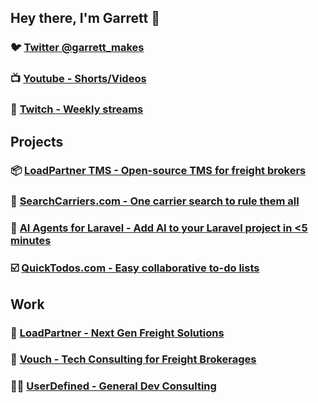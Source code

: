 ## Hey there, I'm Garrett 👋

### 🐦 [Twitter @garrett_makes](twitter.com/garrett_makes) 
### 📺 [Youtube - Shorts/Videos](https://www.youtube.com/@garrett_makes)
### 🎥 [Twitch - Weekly streams](https://www.twitch.tv/garrett_makes)

## Projects

### 📦 [LoadPartner TMS - Open-source TMS for freight brokers](https://github.com/loadpartner/tms)
### 🚛 [SearchCarriers.com - One carrier search to rule them all](https://searchcarriers.com)
### 🤖 [AI Agents for Laravel - Add AI to your Laravel project in <5 minutes](https://github.com/adrenallen/ai-agents-laravel)
### ☑️ [QuickTodos.com - Easy collaborative to-do lists](https://quicktodos.com)

## Work

### 🤠 [LoadPartner - Next Gen Freight Solutions](https://loadpartner.io)
### 🚀 [Vouch - Tech Consulting for Freight Brokerages](https://canvouch.com)
### 🧑‍💻 [UserDefined - General Dev Consulting](https://userdefined.io)


